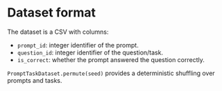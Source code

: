 # Dataset format

The dataset is a CSV with columns:

- `prompt_id`: integer identifier of the prompt.
- `question_id`: integer identifier of the question/task.
- `is_correct`: whether the prompt answered the question correctly.

`PromptTaskDataset.permute(seed)` provides a deterministic shuffling over prompts and tasks.

